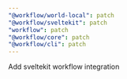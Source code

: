 ```yaml
---
"@workflow/world-local": patch
"@workflow/sveltekit": patch
"workflow": patch
"@workflow/core": patch
"@workflow/cli": patch
---
```


Add sveltekit workflow integration
